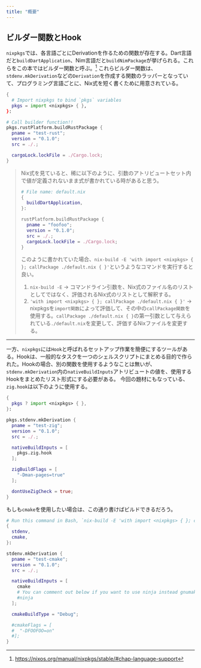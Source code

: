 ```yaml
---
title: "概要"
---
```


## ビルダー関数とHook

`nixpkgs`では、各言語ごとにDerivationを作るための関数が存在する。Dart言語だと`buildDartApplication`、Nim言語だと`buildNimPackage`が挙げられる。これらをこの本ではビルダー関数と呼ぶ。[^1] これらビルダー関数は、`stdenv.mkDerivation`などの`Derivation`を作成する関数のラッパーとなっていて、プログラミング言語ごとに、Nix式を短く書くために用意されている。

```nix
{
  # Import nixpkgs to bind `pkgs` variables
  pkgs = import <nixpkgs> { },
}:

# Call builder function!!
pkgs.rustPlatform.buildRustPackage {
  pname = "test-rust";
  version = "0.1.0";
  src = ./.;

  cargoLock.lockFile = ./Cargo.lock;
}
```

> Nix式を見ていると、稀に以下のように、引数のアトリビュートセット内で値が定義されないまま式が書かれている時があると思う。
> ```nix
> # File name: default.nix
> {
>   buildDartApplication,
> }:
>
> rustPlatform.buildRustPackage {
>   pname = "foofoo";
>   version = "0.1.0";
>   src = ./.;
>   cargoLock.lockFile = ./Cargo.lock;
> }
> ```
> このように書かれていた場合、`nix-build -E 'with import <nixpkgs> { }; callPackage ./default.nix { }'`というようなコマンドを実行すると良い。
> 1. `nix-build -E` -> コマンドライン引数を、Nix式のファイル名のリストとしてではなく、評価されるNix式のリストとして解釈する。
> 1. `'with import <nixpkgs> { }; callPackage ./default.nix { }'` -> nixpkgsを`import関数`によって評価して、その中の`callPackage関数`を使用する。`callPackage ./default.nix { }`の第一引数として与えられている`./default.nix`を変更して、評価するNixファイルを変更する。

[^1]: https://nixos.org/manual/nixpkgs/stable/#chap-language-support

---

一方、`nixpkgs`には`Hook`と呼ばれるセットアップ作業を簡便にするツールがある。Hookは、一般的なタスクを一つのシェルスクリプトにまとめる目的で作られた。Hookの場合、別の関数を使用するようなことは無いが、`stdenv.mkDerivation`内の`nativeBuildInputs`アトリビュートの値を、使用するHookをまとめたリスト形式にする必要がある。
今回の題材にもなっている、`zig.hook`は以下のように使用する。
```nix
{
  pkgs ? import <nixpkgs> { },
}:

pkgs.stdenv.mkDerivation {
  pname = "test-zig";
  version = "0.1.0";
  src = ./.;

  nativeBuildInputs = [
    pkgs.zig.hook
  ];

  zigBuildFlags = [
    "-Dman-pages=true"
  ];

  dontUseZigCheck = true;
}
```

もしも`cmake`を使用したい場合は、この通り書けばビルドできるだろう。
```nix
# Run this command in Bash, `nix-build -E 'with import <nixpkgs> { }; callPackage ./default.nix { }'`
{
  stdenv,
  cmake,
}:

stdenv.mkDerivation {
  pname = "test-cmake";
  version = "0.1.0";
  src = ./.;

  nativeBuildInputs = [
    cmake
    # You can comment out below if you want to use ninja instead gnumake!!
    #ninja
  ];

  cmakeBuildType = "Debug";

  #cmakeFlags = [
  #  "-DFOOFOO=on"
  #];
}
```
